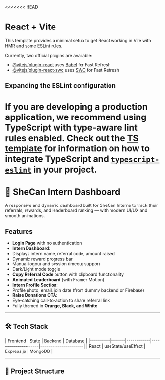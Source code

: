 <<<<<<< HEAD
# React + Vite

This template provides a minimal setup to get React working in Vite with HMR and some ESLint rules.

Currently, two official plugins are available:

- [@vitejs/plugin-react](https://github.com/vitejs/vite-plugin-react/blob/main/packages/plugin-react) uses [Babel](https://babeljs.io/) for Fast Refresh
- [@vitejs/plugin-react-swc](https://github.com/vitejs/vite-plugin-react/blob/main/packages/plugin-react-swc) uses [SWC](https://swc.rs/) for Fast Refresh

## Expanding the ESLint configuration

If you are developing a production application, we recommend using TypeScript with type-aware lint rules enabled. Check out the [TS template](https://github.com/vitejs/vite/tree/main/packages/create-vite/template-react-ts) for information on how to integrate TypeScript and [`typescript-eslint`](https://typescript-eslint.io) in your project.
=======

# 🧡 SheCan Intern Dashboard

A responsive and dynamic dashboard built for SheCan Interns to track their referrals, rewards, and leaderboard ranking — with modern UI/UX and smooth animations.

## Features

-  **Login Page** with no authentication
-  **Intern Dashboard**:
  - Displays intern name, referral code, amount raised
  - Dynamic reward progress bar
  - Manual logout and session timeout support
  - Dark/Light mode toggle
-  **Copy Referral Code** button with clipboard functionality
-  **Animated Leaderboard** (with Framer Motion)
-  **Intern Profile Section**:
  - Profile photo, email, join date (from dummy backend or Firebase)
-  **Raise Donations CTA**:
  - Eye-catching call-to-action to share referral link
-  Fully themed in **Orange, Black, and White**

---

## 🛠 Tech Stack

| Frontend | State | Backend | Database |
|----------|-------|------------|---------------------|----------------------|
| React    | useState/useEffect | Express.js | MongoDB |

---

## 📁 Project Structure

